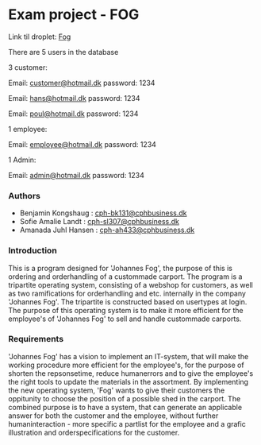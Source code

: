 # Exam project - FOG 

Link til droplet: [Fog](http://157.230.97.130/Fog/)

There are 5 users in the database

3 customer:

Email: customer@hotmail.dk  password: 1234

Email: hans@hotmail.dk      password: 1234

Email: poul@hotmail.dk      password: 1234

1 employee:

Email: employee@hotmail.dk         password: 1234

1 Admin:

Email: admin@hotmail.dk            password: 1234

### Authors

* Benjamin Kongshaug : cph-bk131@cphbusiness.dk
* Sofie Amalie Landt : cph-sl307@cphbusiness.dk 
* Amanada Juhl Hansen : cph-ah433@cphbusiness.dk

### Introduction

This is a program designed for 'Johannes Fog', the purpose of this is ordering and orderhandling of a custommade carport. The program is a tripartite operating system, consisting of a webshop for customers, as well as two ramifications for orderhandling and etc. internally in the company 'Johannes Fog'. The tripartite is constructed based on usertypes at login. The purpose of this operating system is to make it more efficient for the employee's of 'Johannes Fog' to sell and handle custommade carports.

### Requirements 

'Johannes Fog' has a vision to implement an IT-system, that will make the working procedure more efficient for the employee's, for the purpose of shorten the repsonsetime, reduce humanerrors and to give the employee's the right tools to update the materials in the assortment. By implementing the new operating system, 'Fog' wants to give their customers the oppitunity to choose the position of a possible shed in the carport. 
The combined purpose is to have a system, that can generate an applicable answer for both the customer and the employee, without further humaninteraction - more specific a partlist for the employee and a grafic illustration and orderspecifications for the customer.  


